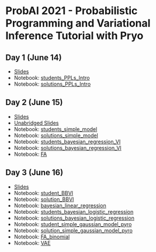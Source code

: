 # ProbAI 2021 - Probabilistic Programming and Variational Inference Tutorial with Pryo


## Day 1 (June 14)

* [Slides](https://github.com/PGM-Lab/probai-2021-pyro/raw/main/Day1/slides-Day1.pdf)
* Notebook: [students_PPLs_Intro](https://colab.research.google.com/github/PGM-Lab/probai-2021-pyro/blob/main/Day1/notebooks/students_PPLs_Intro.ipynb)
* Notebook: [solutions_PPLs_Intro](https://colab.research.google.com/github/PGM-Lab/probai-2021-pyro/blob/main/Day1/notebooks/solutions_PPLs_Intro.ipynb)


## Day 2 (June 15)
* [Slides](https://github.com/PGM-Lab/probai-2021-pyro/raw/main/Day2/slides-Day2.pdf)
* [Unabridged Slides](https://github.com/PGM-Lab/probai-2021-pyro/raw/main/Day2/slides-Day2-unabridged.pdf)
* Notebook: [students_simple_model](https://colab.research.google.com/github/PGM-Lab/probai-2021-pyro/blob/main/Day2/notebooks/students_simple_model.ipynb)
* Notebook: [solutions_simple_model](https://colab.research.google.com/github/PGM-Lab/probai-2021-pyro/blob/main/Day2/notebooks/solution_simple_model.ipynb)
* Notebook: [students_bayesian_regression_VI](https://colab.research.google.com/github/PGM-Lab/probai-2021-pyro/blob/main/Day2/notebooks/students_bayesian_regression_VI.ipynb)
* Notebook: [solutions_bayesian_regression_VI](https://colab.research.google.com/github/PGM-Lab/probai-2021-pyro/blob/main/Day2/notebooks/solutions_bayesian_regression_VI.ipynb)
* Notebook: [FA](https://colab.research.google.com/github/PGM-Lab/probai-2021-pyro/blob/main/Day2/notebooks/FA.ipynb)



## Day 3 (June 16)
* [Slides](https://github.com/PGM-Lab/probai-2021-pyro/raw/main/Day3/slides-Day3.pdf)
* Notebook: [student_BBVI](https://colab.research.google.com/github/PGM-Lab/probai-2021-pyro/blob/main/Day3/notebooks/student_BBVI.ipynb)
* Notebook: [solution_BBVI](https://colab.research.google.com/github/PGM-Lab/probai-2021-pyro/blob/main/Day3/notebooks/solution_BBVI.ipynb)
* Notebook: [bayesian_linear_regression](https://colab.research.google.com/github/PGM-Lab/probai-2021-pyro/blob/main/Day3/notebooks/bayesian_linear_regression.ipynb)
* Notebook: [students_bayesian_logistic_regression](https://colab.research.google.com/github/PGM-Lab/probai-2021-pyro/blob/main/Day3/notebooks/students_bayesian_logistic_regression.ipynb)
* Notebook: [solutions_bayesian_logistic_regression](https://colab.research.google.com/github/PGM-Lab/probai-2021-pyro/blob/main/Day3/notebooks/solutions_bayesian_logistic_regression.ipynb)
* Notebook: [student_simple_gaussian_model_pyro](https://colab.research.google.com/github/PGM-Lab/probai-2021-pyro/blob/main/Day3/notebooks/student_simple_gaussian_model_pyro.ipynb)
* Notebook: [solution_simple_gaussian_model_pyro](https://colab.research.google.com/github/PGM-Lab/probai-2021-pyro/blob/main/Day3/notebooks/solution_simple_gaussian_model_pyro.ipynb)
* Notebook: [FA_binomial](https://colab.research.google.com/github/PGM-Lab/probai-2021-pyro/blob/main/Day3/notebooks/FA_binomial.ipynb)
* Notebook: [VAE](https://colab.research.google.com/github/PGM-Lab/probai-2021-pyro/blob/main/Day3/notebooks/VAE.ipynb)



